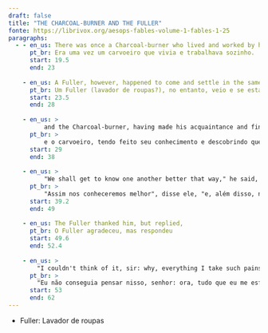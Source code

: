 ```yaml
---
draft: false
title: "THE CHARCOAL-BURNER AND THE FULLER"
fonte: https://librivox.org/aesops-fables-volume-1-fables-1-25
paragraphs:
  - - en_us: There was once a Charcoal-burner who lived and worked by himself.
      pt_br: Era uma vez um carvoeiro que vivia e trabalhava sozinho.
      start: 19.5
      end: 23
      
    - en_us: A Fuller, however, happened to come and settle in the same neighbourhood;
      pt_br: Um Fuller (lavador de roupas?), no entanto, veio e se estabeleceu no mesmo bairro;
      start: 23.5
      end: 28
      
    - en_us: >
          and the Charcoal-burner, having made his acquaintance and finding he was an agreeable sort of fellow, asked him if he would come and share his house:
      pt_br: >
          e o carvoeiro, tendo feito seu conhecimento e descobrindo que ele era um sujeito agradável, perguntou-lhe se ele poderia vir e compartilhar sua casa:
      start: 29
      end: 38
      
    - en_us: >
          "We shall get to know one another better that way," he said, "and, beside, our household expenses will be diminished.".
      pt_br: >
          "Assim nos conheceremos melhor", disse ele, "e, além disso, nossas despesas domésticas diminuirão.".
      start: 39.2
      end: 49
      
    - en_us: The Fuller thanked him, but replied,
      pt_br: O Fuller agradeceu, mas respondeu
      start: 49.6
      end: 52.4
      
    - en_us: >
        "I couldn't think of it, sir: why, everything I take such pains to whiten would be blackened in no time by your charcoal."
      pt_br: >
        "Eu não conseguia pensar nisso, senhor: ora, tudo que eu me esforço tanto para branquear seria escurecido em pouco tempo pelo seu carvão."
      start: 53
      end: 62
---
```


* Fuller: Lavador de roupas
